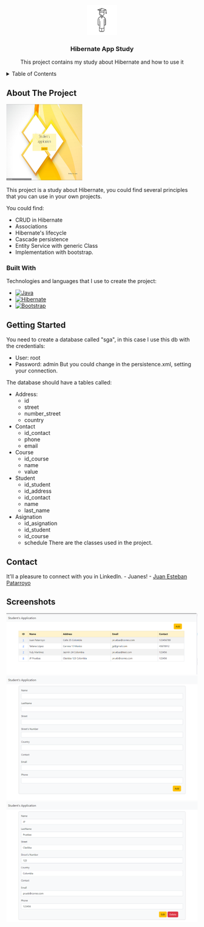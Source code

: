 <!-- PROJECT LOGO -->
<br />
<div align="center">
  <img src="images_readme/logo.png" alt="Logo" width="80" height="80">

  <h3 align="center">Hibernate App Study</h3>

  <p align="center">
    This project contains my study about Hibernate and how to use it
  </p>
</div>

<!-- TABLE OF CONTENTS -->
<details>
  <summary>Table of Contents</summary>
  <ol>
    <li>
      <a href="#about-the-project">About The Project</a>
      <ul>
        <li><a href="#built-with">Built With</a></li>
      </ul>
    </li>
    <li><a href="#getting-started">Getting Started</a></li>
    <li><a href="#contact">Contact</a></li>
    <li><a href="#screenshots">Screenshots</a></li>
  </ol>
</details>

<!-- ABOUT THE PROJECT -->
## About The Project

<img src="images_readme/1.png" alt="First Picture" width="200" height="200">

This project is a study about Hibernate, you could find several principles that you can use in your own projects.

You could find:
* CRUD in Hibernate
* Associations
* Hibernate's lifecycle
* Cascade persistence
* Entity Service with generic Class
* Implementation with bootstrap.

### Built With

Technologies and languages that I use to create the project:

* [![Java][Java.web]][Java-url]
* [![Hibernate][Hibernate.sql]][Hibernate-url]
* [![Bootstrap][Bootstrap.com]][Bootstrap-url]

<!-- GETTING STARTED -->
## Getting Started

You need to create a database called "sga", in this case I use this db with the credentials:
* User: root
* Password: admin
But you could change in the persistence.xml, setting your connection.

The database should have a tables called:
* Address:
  * id 
  * street
  * number_street 
  * country
* Contact
  * id_contact 
  * phone 
  * email
* Course
  * id_course
  * name
  * value
* Student
  * id_student
  * id_address
  * id_contact
  * name
  * last_name
* Asignation
  * id_asignation
  * id_student
  * id_course
  * schedule
There are the classes used in the project.

<!-- CONTACT -->
## Contact

It'll a pleasure to connect with you in LinkedIn. - Juanes! - [Juan Esteban Patarroyo](https://www.linkedin.com/in/juan-esteban-patarroyo-61a566186/)

<!-- Screenshots -->
## Screenshots

<img src="images_readme/2.png" alt="Second Picture">
<img src="images_readme/3.png" alt="Third Picture">
<img src="images_readme/4.png" alt="Fourth Picture">

<!-- MARKDOWN LINKS & IMAGES -->
[Java.web]: https://img.shields.io/badge/Java-20232A?style=for-the-badge&logo=java&logoColor=61DAFB
[Java-url]: https://www.java.com/es/
[Hibernate.sql]: https://img.shields.io/badge/Hibernate-365CF9?style=for-the-badge&logo=hibernate&logoColor=61DAFB
[Hibernate-url]: https://hibernate.org
[Bootstrap.com]: https://img.shields.io/badge/Bootstrap-563D7C?style=for-the-badge&logo=bootstrap&logoColor=white
[Bootstrap-url]: https://getbootstrap.com
